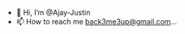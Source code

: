 - 👋 Hi, I’m @Ajay-Justin
- 📫 How to reach me  back3me3up@gmail.com...

<!---
Ajay-Justin/Ajay-Justin is a ✨ special ✨ repository because its `README.md` (this file) appears on your GitHub profile.
You can click the Preview link to take a look at your changes.
--->
